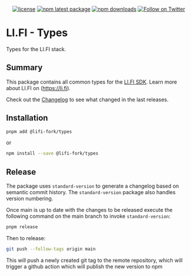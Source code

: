 <div align="center">

[![license](https://img.shields.io/badge/license-Apache%202-blue)](/LICENSE.md)
[![npm latest package](https://img.shields.io/npm/v/@lifi-fork/types/latest.svg)](https://www.npmjs.com/package/@lifi-fork/types)
[![npm downloads](https://img.shields.io/npm/dm/@lifi-fork/types.svg)](https://www.npmjs.com/package/@lifi-fork/types)
[![Follow on Twitter](https://img.shields.io/twitter/follow/lifiprotocol.svg?label=follow+LI.FI)](https://twitter.com/lifiprotocol)

</div>

# LI.FI - Types

Types for the LI.FI stack.

## Summary

This package contains all common types for the [LI.FI SDK](https://github.com/lifinance/sdk).
Learn more about LI.FI on (https://li.fi).

Check out the [Changelog](./CHANGELOG.md) to see what changed in the last releases.

## Installation

```bash
pnpm add @lifi-fork/types
```

or

```bash
npm install --save @lifi-fork/types
```

## Release

The package uses `standard-version` to generate a changelog based on semantic commit history. The `standard-version` package also handles version numbering.

Once main is up to date with the changes to be released execute the following command on the main branch to invoke `standard-version`:

```bash
pnpm release
```

Then to release:

```bash
git push --follow-tags origin main
```

This will push a newly created git tag to the remote repository, which will trigger a github action which will publish the new version to npm
